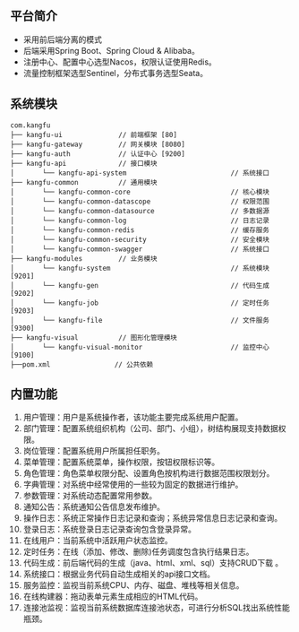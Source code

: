 ## 平台简介

* 采用前后端分离的模式
* 后端采用Spring Boot、Spring Cloud & Alibaba。
* 注册中心、配置中心选型Nacos，权限认证使用Redis。
* 流量控制框架选型Sentinel，分布式事务选型Seata。

## 系统模块

~~~
com.kangfu     
├── kangfu-ui              // 前端框架 [80]
├── kangfu-gateway         // 网关模块 [8080]
├── kangfu-auth            // 认证中心 [9200]
├── kangfu-api             // 接口模块
│       └── kangfu-api-system                          // 系统接口
├── kangfu-common          // 通用模块
│       └── kangfu-common-core                         // 核心模块
│       └── kangfu-common-datascope                    // 权限范围
│       └── kangfu-common-datasource                   // 多数据源
│       └── kangfu-common-log                          // 日志记录
│       └── kangfu-common-redis                        // 缓存服务
│       └── kangfu-common-security                     // 安全模块
│       └── kangfu-common-swagger                      // 系统接口
├── kangfu-modules         // 业务模块
│       └── kangfu-system                              // 系统模块 [9201]
│       └── kangfu-gen                                 // 代码生成 [9202]
│       └── kangfu-job                                 // 定时任务 [9203]
│       └── kangfu-file                                // 文件服务 [9300]
├── kangfu-visual          // 图形化管理模块
│       └── kangfu-visual-monitor                      // 监控中心 [9100]
├──pom.xml                // 公共依赖
~~~

## 内置功能

1. 用户管理：用户是系统操作者，该功能主要完成系统用户配置。
2. 部门管理：配置系统组织机构（公司、部门、小组），树结构展现支持数据权限。
3. 岗位管理：配置系统用户所属担任职务。
4. 菜单管理：配置系统菜单，操作权限，按钮权限标识等。
5. 角色管理：角色菜单权限分配、设置角色按机构进行数据范围权限划分。
6. 字典管理：对系统中经常使用的一些较为固定的数据进行维护。
7. 参数管理：对系统动态配置常用参数。
8. 通知公告：系统通知公告信息发布维护。
9. 操作日志：系统正常操作日志记录和查询；系统异常信息日志记录和查询。
10. 登录日志：系统登录日志记录查询包含登录异常。
11. 在线用户：当前系统中活跃用户状态监控。
12. 定时任务：在线（添加、修改、删除)任务调度包含执行结果日志。
13. 代码生成：前后端代码的生成（java、html、xml、sql）支持CRUD下载 。
14. 系统接口：根据业务代码自动生成相关的api接口文档。
15. 服务监控：监视当前系统CPU、内存、磁盘、堆栈等相关信息。
16. 在线构建器：拖动表单元素生成相应的HTML代码。
17. 连接池监视：监视当前系统数据库连接池状态，可进行分析SQL找出系统性能瓶颈。
